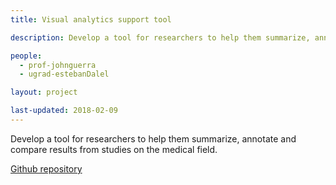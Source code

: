 ```yaml
---
title: Visual analytics support tool

description: Develop a tool for researchers to help them summarize, annotate and compare results from studies on the medical field.

people:
  - prof-johnguerra
  - ugrad-estebanDalel

layout: project  

last-updated: 2018-02-09
---
```

Develop a tool for researchers to help them summarize, annotate and compare results from studies on the medical field.

[Github repository](https://github.com/EstebanDalelR/Thesis-Viz)